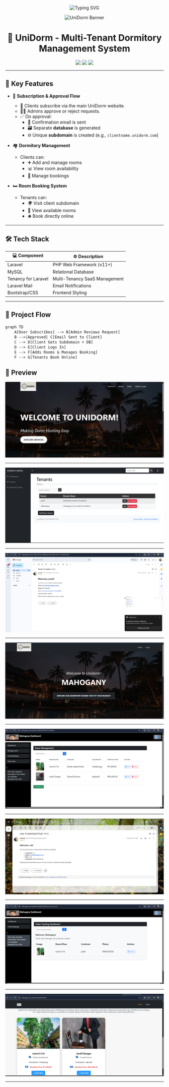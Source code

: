 <p align="center">
  <img src="https://readme-typing-svg.herokuapp.com?font=Fira+Code&weight=600&size=22&pause=1000&color=3B82F6&center=true&vCenter=true&width=435&lines=Welcome+to+UniDorm!;Manage+Dorms+Like+a+Pro!;Multi-Tenant+Laravel+SaaS+System" alt="Typing SVG" />
</p>

<p align="center">
  <img src="https://github.com/yourusername/unidorm/assets/yourimageid/demo-banner.gif" alt="UniDorm Banner" />
</p>

<h1 align="center">🏫 UniDorm - Multi-Tenant Dormitory Management System</h1>

<p align="center">
  <img src="https://img.shields.io/badge/Laravel-Framework-red?style=for-the-badge&logo=laravel" />
  <img src="https://img.shields.io/badge/MySQL-Database-blue?style=for-the-badge&logo=mysql" />
  <img src="https://img.shields.io/badge/Multi--Tenancy-SaaS-yellow?style=for-the-badge" />
</p>

---

## 📌 Key Features

- 🔐 **Subscription & Approval Flow**
  - 📝 Clients subscribe via the main UniDorm website.
  - 👨‍💼 Admins approve or reject requests.
  - ✅ On approval:
    - 📧 Confirmation email is sent
    - 🗃️ Separate **database** is generated
    - 🌐 Unique **subdomain** is created (e.g., `clientname.unidorm.com`)

- 🏘️ **Dormitory Management**
  - Clients can:
    - ➕ Add and manage rooms
    - 📊 View room availability
    - 📅 Manage bookings

- 🛏️ **Room Booking System**
  - Tenants can:
    - 🌍 Visit client subdomain
    - 👀 View available rooms
    - 🛎️ Book directly online

---

## 🛠️ Tech Stack

| 💻 Component      | ⚙️ Description                            |
|------------------|--------------------------------------------|
| Laravel          | PHP Web Framework (v11+)                   |
| MySQL            | Relational Database                        |
| Tenancy for Laravel | Multi-Tenancy SaaS Management            |
| Laravel Mail     | Email Notifications                        |
| Bootstrap/CSS    | Frontend Styling                           |

---

## 🚀 Project Flow

```mermaid
graph TD
    A[User Subscribes] --> B[Admin Reviews Request]
    B -->|Approved| C[Email Sent to Client]
    C --> D[Client Gets Subdomain + DB]
    D --> E[Client Logs In]
    E --> F[Adds Rooms & Manages Booking]
    F --> G[Tenants Book Online]

```
## 📸 Preview

![Form Preview](./pic/1.png)

---
![Form Preview](./pic/2.png)

---
![Form Preview](./pic/3.png)

---
![Form Preview](./pic/4.png)

---
![Form Preview](./pic/5.png)

---
![Form Preview](./pic/6.png)

---
![Form Preview](./pic/7.png)

---
![Form Preview](./pic/8.png)

---




